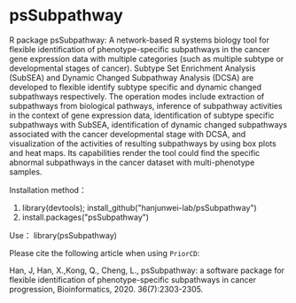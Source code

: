 # psSubpathway
R package psSubpathway: A network-based R systems biology tool for flexible identification of phenotype-specific subpathways in the cancer gene expression data    with multiple categories (such as multiple subtype or developmental stages of cancer). Subtype Set Enrichment Analysis (SubSEA) and Dynamic Changed    Subpathway Analysis (DCSA) are developed to flexible identify subtype specific and dynamic changed subpathways respectively. The operation modes    include extraction of subpathways from biological pathways, inference of subpathway activities in the context of gene expression data, identification    of subtype specific subpathways with SubSEA, identification of dynamic changed subpathways associated with the cancer developmental stage with DCSA,    and visualization of the activities of resulting subpathways by using box plots and heat maps. Its capabilities render the tool could find the specific   abnormal subpathways in the cancer dataset with multi-phenotype samples.

Installation method：
1. library(devtools); 
   install_github("hanjunwei-lab/psSubpathway")
2. install.packages("psSubpathway")

Use：
library(psSubpathway)

Please cite the following article when using `PriorCD`:

Han, J, Han, X.,Kong, Q., Cheng, L., psSubpathway: a software package for flexible identification of phenotype-specific subpathways in cancer progression, Bioinformatics, 2020. 36(7):2303-2305.